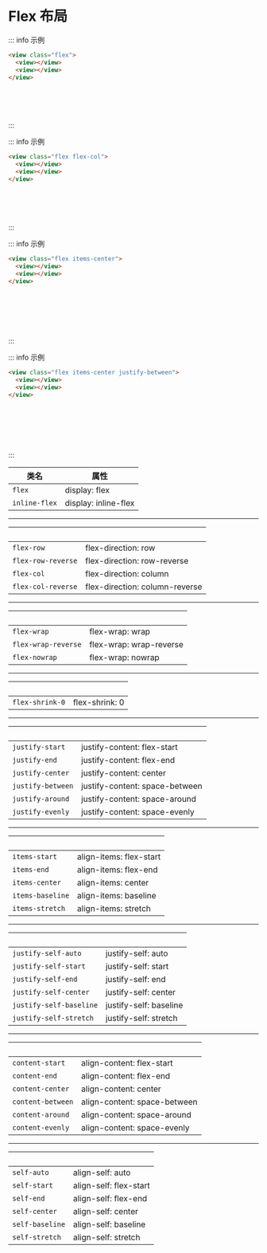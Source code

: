 # Flex 布局

<style lang="scss" scoped>
.wrapper > div {
  width: 100%;
  min-height: 26px;
  color: #fff;
  background-color: var(--pa-color-primary);
  border-radius: 5px;
}
</style>

::: info 示例

```html
<view class="flex">
  <view></view>
  <view></view>
</view>
```
<div class="wrapper flex">
  <div></div>
  <div></div>
</div>

:::

::: info 示例

```html
<view class="flex flex-col">
  <view></view>
  <view></view>
</view>
```

<div class="wrapper flex flex-col">
  <div></div>
  <div></div>
</div>

:::

::: info 示例

```html
<view class="flex items-center">
  <view></view>
  <view></view>
</view>
```

<div class="wrapper flex items-center">
  <div></div>
  <div style="height:50px"></div>
</div>

:::

::: info 示例

```html
<view class="flex items-center justify-between">
  <view></view>
  <view></view>
</view>
```

<div class="wrapper flex items-center justify-between">
  <div style="width:120px;"></div>
  <div style="width:120px;height:50px"></div>
</div>

:::

| 类名          | 属性                 |
| ------------- | -------------------- |
| `flex`        | display: flex        |
| `inline-flex` | display: inline-flex |

---

| &nbsp;             | &nbsp;                         |
| ------------------ | ------------------------------ |
| `flex-row`         | flex-direction: row            |
| `flex-row-reverse` | flex-direction: row-reverse    |
| `flex-col`         | flex-direction: column         |
| `flex-col-reverse` | flex-direction: column-reverse |

---

| &nbsp;              | &nbsp;                  |
| ------------------- | ----------------------- |
| `flex-wrap`         | flex-wrap: wrap         |
| `flex-wrap-reverse` | flex-wrap: wrap-reverse |
| `flex-nowrap`       | flex-wrap: nowrap       |

---

| &nbsp;          | &nbsp;         |
| --------------- | -------------- |
| `flex-shrink-0` | flex-shrink: 0 |

---

| &nbsp;            | &nbsp;                         |
| ----------------- | ------------------------------ |
| `justify-start`   | justify-content: flex-start    |
| `justify-end`     | justify-content: flex-end      |
| `justify-center`  | justify-content: center        |
| `justify-between` | justify-content: space-between |
| `justify-around`  | justify-content: space-around  |
| `justify-evenly`  | justify-content: space-evenly  |

---

| &nbsp;           | &nbsp;                  |
| ---------------- | ----------------------- |
| `items-start`    | align-items: flex-start |
| `items-end`      | align-items: flex-end   |
| `items-center`   | align-items: center     |
| `items-baseline` | align-items: baseline   |
| `items-stretch`  | align-items: stretch    |

---

| &nbsp;                  | &nbsp;                 |
| ----------------------- | ---------------------- |
| `justify-self-auto`     | justify-self: auto     |
| `justify-self-start`    | justify-self: start    |
| `justify-self-end`      | justify-self: end      |
| `justify-self-center`   | justify-self: center   |
| `justify-self-baseline` | justify-self: baseline |
| `justify-self-stretch`  | justify-self: stretch  |

---

| &nbsp;            | &nbsp;                       |
| ----------------- | ---------------------------- |
| `content-start`   | align-content: flex-start    |
| `content-end`     | align-content: flex-end      |
| `content-center`  | align-content: center        |
| `content-between` | align-content: space-between |
| `content-around`  | align-content: space-around  |
| `content-evenly`  | align-content: space-evenly  |

---

| &nbsp;          | &nbsp;                 |
| --------------- | ---------------------- |
| `self-auto`     | align-self: auto       |
| `self-start`    | align-self: flex-start |
| `self-end`      | align-self: flex-end   |
| `self-center`   | align-self: center     |
| `self-baseline` | align-self: baseline   |
| `self-stretch`  | align-self: stretch    |